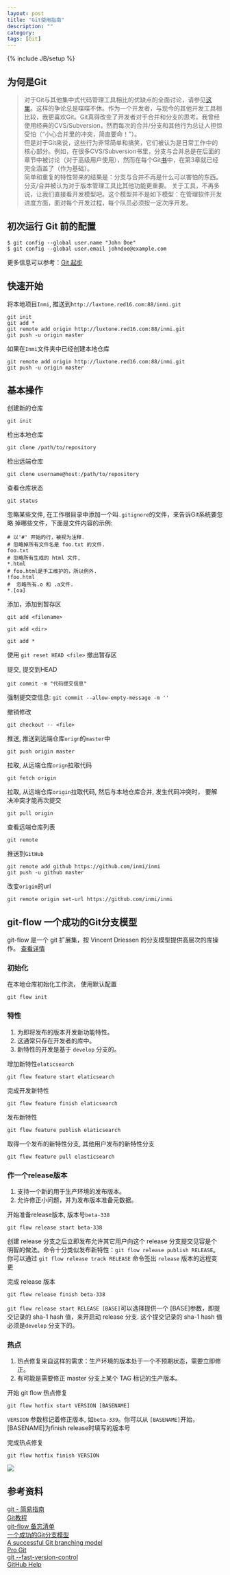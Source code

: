 ```yaml
---
layout: post
title: "Git使用指南"
description: ""
category: 
tags: [Git]
---
```

{% include JB/setup %}

## 为何是Git

> 对于Git与其他集中式代码管理工具相比的优缺点的全面讨论，请参见[这里](https://git.wiki.kernel.org/index.php/GitSvnComparsion)。这样的争论总是喋喋不休。作为一个开发者，与现今的其他开发工具相比较，我更喜欢Git。Git真得改变了开发者对于合并和分支的思考。我曾经使用经典的CVS/Subversion，然而每次的合并/分支和其他行为总让人担惊受怕（“小心合并里的冲突，简直要命！”）。  
> 但是对于Git来说，这些行为非常简单和搞笑，它们被认为是日常工作中的核心部分。例如，在很多CVS/Subversion书里，分支与合并总是在后面的章节中被讨论（对于高级用户使用），然而在每个Git[书](https://pragprog.com/book/tsgit/pragmatic-version-control-using-git)中，在第3章就已经完全涵盖了（作为基础）。  
> 简单和重复的特性带来的结果是：分支与合并不再是什么可以害怕的东西。分支/合并被认为对于版本管理工具比其他功能更重要。
关于工具，不再多说，让我们直接看开发模型吧。这个模型并不是如下模型：在管理软件开发进度方面，面对每个开发过程，每个队员必须按一定次序开发。

## 初次运行 Git 前的配置

    $ git config --global user.name "John Doe"
    $ git config --global user.email johndoe@example.com

更多信息可以参考：[Git 起步](http://git-scm.com/book/zh/v1/%E8%B5%B7%E6%AD%A5-%E5%88%9D%E6%AC%A1%E8%BF%90%E8%A1%8C-Git-%E5%89%8D%E7%9A%84%E9%85%8D%E7%BD%AE)

## 快速开始

将本地项目`Inmi`, 推送到`http://luxtone.red16.com:88/inmi.git`  

    git init
    git add *
    git remote add origin http://luxtone.red16.com:88/inmi.git
    git push -u origin master

如果在`Inmi`文件夹中已经创建本地仓库

    git remote add origin http://luxtone.red16.com:88/inmi.git
    git push -u origin master


## 基本操作

创建新的仓库

    git init

检出本地仓库

    git clone /path/to/repository

检出远端仓库
    
    git clone username@host:/path/to/repository

查看仓库状态
    
    git status

忽略某些文件, 在工作根目录中添加一个叫`.gitignore`的文件，来告诉Git系统要忽略 掉哪些文件，下面是文件内容的示例:

    # 以'#' 开始的行，被视为注释.
    # 忽略掉所有文件名是 foo.txt 的文件.
    foo.txt
    # 忽略所有生成的 html 文件,
    *.html
    # foo.html是手工维护的，所以例外.
    !foo.html
    #  忽略所有.o 和 .a文件.
    *.[oa]
    

添加，添加到暂存区
	
    git add <filename>

    git add <dir>

    git add *

使用 `git reset HEAD <file>` 撤出暂存区

提交, 提交到HEAD

    git commit -m "代码提交信息"

强制提交空信息: `git commit --allow-empty-message -m ''`

撤销修改

    git checkout -- <file>

推送, 推送到远端仓库`orign`的`master`中
    
    git push origin master

拉取, 从远端仓库`orign`拉取代码

    git fetch origin

拉取, 从远端仓库`origin`拉取代码, 然后与本地仓库合并, 发生代码冲突时， 要解决冲突才能再次提交

    git pull origin

查看远端仓库列表

    git remote

推送到`GitHub`

    git remote add github https://github.com/inmi/inmi
    git push -u github master

改变`origin`的url
    
    git remote origin set-url https://github.com/inmi/inmi

## git-flow 一个成功的Git分支模型
git-flow 是一个 git 扩展集，按 Vincent Driessen 的分支模型提供高层次的库操作。 [查看详情](http://nvie.com/posts/a-successful-git-branching-model/)

### 初始化

在本地仓库初始化工作流， 使用默认配置

    git flow init

### 特性

1. 为即将发布的版本开发新功能特性。
2. 这通常只存在开发者的库中。
3. 新特性的开发是基于 `develop` 分支的。

增加新特性`elaticsearch`

    git flow feature start elaticsearch 

完成开发新特性

    git flow feature finish elaticsearch

发布新特性

    git flow feature publish elaticsearch

取得一个发布的新特性分支, 其他用户发布的新特性分支

    git flow feature pull elasticsearch

### 作一个release版本

1. 支持一个新的用于生产环境的发布版本。
2. 允许修正小问题，并为发布版本准备元数据。

开始准备release版本, 版本号`beta-338`

    git flow release start beta-338

创建 release 分支之后立即发布允许其它用户向这个 release 分支提交见容是个明智的做法。命令十分类似发布新特性：`git flow release publish RELEASE`。 你可以通过 `git flow release track RELEASE` 命令签出 `release` 版本的远程变更

完成 release 版本

    git flow release finish beta-338

`git flow release start RELEASE [BASE]`可以选择提供一个 [BASE]参数，即提交记录的 sha-1 hash 值，来开启动 release 分支. 这个提交记录的 sha-1 hash 值必须是`develop` 分支下的。

### 热点

1. 热点修复来自这样的需求：生产环境的版本处于一个不预期状态，需要立即修正。
2. 有可能是需要修正 master 分支上某个 TAG 标记的生产版本。

开始 git flow 热点修复

    git flow hotfix start VERSION [BASENAME]

`VERSION` 参数标记着修正版本, 如`beta-339`。你可以从 `[BASENAME]`开始，[BASENAME]为finish release时填写的版本号

完成热点修复

    git flow hotfix finish VERSION

![](http://danielkummer.github.io/git-flow-cheatsheet/img/git-flow-commands.png)

## 参考资料
[git - 简易指南](http://www.bootcss.com/p/git-guide/)  
[Git教程](http://www.liaoxuefeng.com/wiki/0013739516305929606dd18361248578c67b8067c8c017b000)  
[git-flow 备忘清单](http://danielkummer.github.io/git-flow-cheatsheet/index.zh_CN.html)  
[一个成功的Git分支模型](http://www.juvenxu.com/2010/11/28/a-successful-git-branching-model/)  
[A successful Git branching model](http://nvie.com/posts/a-successful-git-branching-model/)  
[Pro Git](http://git-scm.com/book/zh/v1)  
[git --fast-version-control](http://git-scm.com/doc)  
[GitHub Help](https://help.github.com/)  

